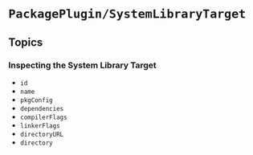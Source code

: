 # ``PackagePlugin/SystemLibraryTarget``

## Topics

### Inspecting the System Library Target

- ``id``
- ``name``
- ``pkgConfig``
- ``dependencies``
- ``compilerFlags``
- ``linkerFlags``
- ``directoryURL``
- ``directory``
